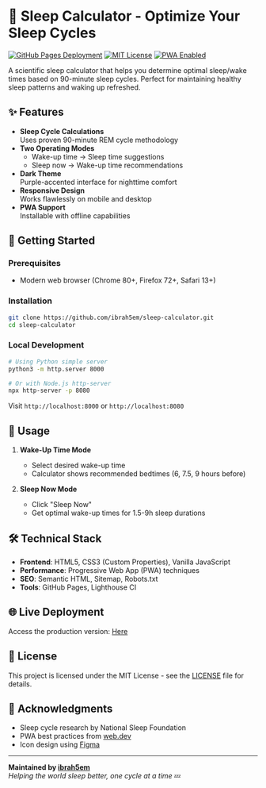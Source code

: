 # 🌙 Sleep Calculator - Optimize Your Sleep Cycles

[![GitHub Pages Deployment](https://img.shields.io/badge/demo-live-success)](https://ibrah5em.github.io/sleep-calculator/)
[![MIT License](https://img.shields.io/badge/license-MIT-blue)](LICENSE)
[![PWA Enabled](https://img.shields.io/badge/PWA-✓-purple)](https://web.dev/progressive-web-apps/)

A scientific sleep calculator that helps you determine optimal sleep/wake times based on 90-minute sleep cycles. Perfect for maintaining healthy sleep patterns and waking up refreshed.


## ✨ Features

- **Sleep Cycle Calculations**  
  Uses proven 90-minute REM cycle methodology
- **Two Operating Modes**  
  - Wake-up time → Sleep time suggestions  
  - Sleep now → Wake-up time recommendations  
- **Dark Theme**  
  Purple-accented interface for nighttime comfort
- **Responsive Design**  
  Works flawlessly on mobile and desktop
- **PWA Support**  
  Installable with offline capabilities

## 🚀 Getting Started

### Prerequisites
- Modern web browser (Chrome 80+, Firefox 72+, Safari 13+)

### Installation
```bash
git clone https://github.com/ibrah5em/sleep-calculator.git
cd sleep-calculator
```

### Local Development
```bash
# Using Python simple server
python3 -m http.server 8000

# Or with Node.js http-server
npx http-server -p 8080
```
Visit `http://localhost:8000` or `http://localhost:8080`

## 📖 Usage

1. **Wake-Up Time Mode**
   - Select desired wake-up time
   - Calculator shows recommended bedtimes (6, 7.5, 9 hours before)

2. **Sleep Now Mode**
   - Click "Sleep Now"
   - Get optimal wake-up times for 1.5-9h sleep durations

## 🛠 Technical Stack

- **Frontend**: HTML5, CSS3 (Custom Properties), Vanilla JavaScript
- **Performance**: Progressive Web App (PWA) techniques
- **SEO**: Semantic HTML, Sitemap, Robots.txt
- **Tools**: GitHub Pages, Lighthouse CI

## 🌐 Live Deployment

Access the production version: [Here](https://ibrah5em.github.io/sleep-calculator)

## 📄 License

This project is licensed under the MIT License - see the [LICENSE](LICENSE) file for details.

## 🙏 Acknowledgments

- Sleep cycle research by National Sleep Foundation
- PWA best practices from [web.dev](https://web.dev)
- Icon design using [Figma](https://figma.com)

---

**Maintained by [ibrah5em](https://github.com/ibrah5em)**  
*Helping the world sleep better, one cycle at a time* 💤
